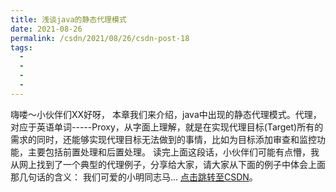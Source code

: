 ```yaml
---
title: 浅谈java的静态代理模式
date: 2021-08-26
permalink: /csdn/2021/08/26/csdn-post-18
tags:
  - 
  - 
  - 
  - 
---
```


嗨喽～小伙伴们XX好呀，    本章我们来介绍，java中出现的静态代理模式。代理，对应于英语单词-----Proxy，从字面上理解，就是在实现代理目标(Target)所有的需求的同时，还能够实现代理目标无法做到的事情，比如为目标添加审查和监控功能，主要包括前置处理和后置处理。    读完上面这段话，小伙伴们可能有点懵，我从网上找到了一个典型的代理例子，分享给大家，请大家从下面的例子中体会上面那几句话的含义：    我们可爱的小明同志马... [点击跳转至CSDN](https://blog.csdn.net/sixibiheye/article/details/119934342)。